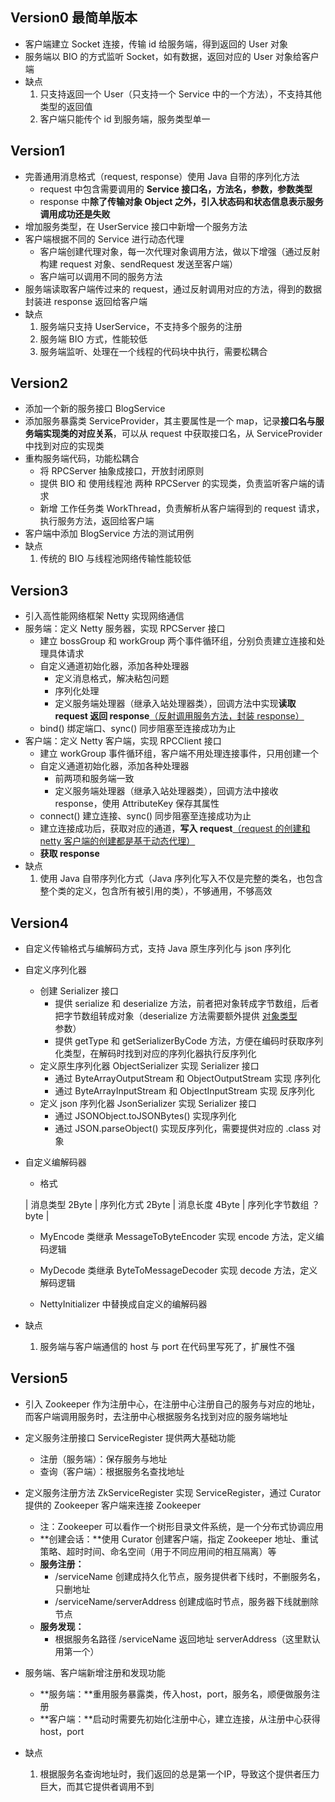## Version0 最简单版本

- 客户端建立 Socket 连接，传输 id 给服务端，得到返回的 User 对象
- 服务端以 BIO 的方式监听 Socket，如有数据，返回对应的 User 对象给客户端
- 缺点
  1. 只支持返回一个 User（只支持一个 Service 中的一个方法），不支持其他类型的返回值
  2. 客户端只能传个 id 到服务端，服务类型单一



## Version1

- 完善通用消息格式（request, response）使用 Java 自带的序列化方法
  - request 中包含需要调用的 **Service 接口名，方法名，参数，参数类型**
  - response 中**除了传输对象 Object 之外，引入状态码和状态信息表示服务调用成功还是失败**
- 增加服务类型，在 UserService 接口中新增一个服务方法
- 客户端根据不同的 Service 进行动态代理
  - 客户端创建代理对象，每一次代理对象调用方法，做以下增强（通过反射构建 request 对象、sendRequest 发送至客户端）
  - 客户端可以调用不同的服务方法
- 服务端读取客户端传过来的 request，通过反射调用对应的方法，得到的数据封装进 response 返回给客户端
- 缺点
  1. 服务端只支持 UserService，不支持多个服务的注册
  2. 服务端 BIO 方式，性能较低
  3. 服务端监听、处理在一个线程的代码块中执行，需要松耦合



## Version2

- 添加一个新的服务接口 BlogService
- 添加服务暴露类 ServiceProvider，其主要属性是一个 map，记录**接口名与服务端实现类的对应关系**，可以从 request 中获取接口名，从 ServiceProvider 中找到对应的实现类
- 重构服务端代码，功能松耦合
  - 将 RPCServer 抽象成接口，开放封闭原则
  - 提供 BIO 和 使用线程池 两种 RPCServer 的实现类，负责监听客户端的请求
  - 新增 工作任务类 WorkThread，负责解析从客户端得到的 request 请求，执行服务方法，返回给客户端
- 客户端中添加 BlogService 方法的测试用例
- 缺点
  1. 传统的 BIO 与线程池网络传输性能较低



## Version3

- 引入高性能网络框架 Netty 实现网络通信
- 服务端：定义 Netty 服务器，实现 RPCServer 接口
  - 建立 bossGroup 和 workGroup 两个事件循环组，分别负责建立连接和处理具体请求
  - 自定义通道初始化器，添加各种处理器
    - 定义消息格式，解决粘包问题
    - 序列化处理
    - 定义服务端处理器（继承入站处理器类），回调方法中实现**读取 request 返回 response**<u>（反射调用服务方法，封装 response）</u>
  - bind() 绑定端口、sync() 同步阻塞至连接成功为止
- 客户端：定义 Netty 客户端，实现 RPCClient 接口
  - 建立 workGroup 事件循环组，客户端不用处理连接事件，只用创建一个
  - 自定义通道初始化器，添加各种处理器
    - 前两项和服务端一致
    - 定义服务端处理器（继承入站处理器类），回调方法中接收 response，使用 AttributeKey 保存其属性
  - connect() 建立连接、sync() 同步阻塞至连接成功为止
  - 建立连接成功后，获取对应的通道，**写入 request**<u>（request 的创建和 netty 客户端的创建都是基于动态代理）</u>
  - **获取 response**
- 缺点
  1. 使用 Java 自带序列化方式（Java 序列化写入不仅是完整的类名，也包含整个类的定义，包含所有被引用的类），不够通用，不够高效



## Version4

- 自定义传输格式与编解码方式，支持 Java 原生序列化与 json 序列化

- 自定义序列化器

  - 创建 Serializer 接口
    - 提供 serialize 和 deserialize 方法，前者把对象转成字节数组，后者把字节数组转成对象（deserialize 方法需要额外提供 <u>对象类型</u> 参数）
    - 提供 getType 和 getSerializerByCode 方法，方便在编码时获取序列化类型，在解码时找到对应的序列化器执行反序列化
  - 定义原生序列化器 ObjectSerializer 实现 Serializer 接口
    - 通过 ByteArrayOutputStream 和 ObjectOutputStream 实现 序列化
    - 通过 ByteArrayInputStream 和 ObjectInputStream 实现 反序列化
  - 定义 json 序列化器 JsonSerializer 实现 Serializer 接口
    - 通过 JSONObject.toJSONBytes() 实现序列化
    - 通过 JSON.parseObject() 实现反序列化，需要提供对应的 .class 对象

- 自定义编解码器

  - 格式

  | 消息类型 2Byte | 序列化方式 2Byte | 消息长度 4Byte | 序列化字节数组 ？byte |
  - MyEncode 类继承 MessageToByteEncoder 实现 encode 方法，定义编码逻辑
  - MyDecode 类继承 ByteToMessageDecoder 实现 decode 方法，定义解码逻辑

  - NettyInitializer 中替换成自定义的编解码器

- 缺点

  1. 服务端与客户端通信的 host 与 port 在代码里写死了，扩展性不强



## Version5

- 引入 Zookeeper 作为注册中心，在注册中心注册自己的服务与对应的地址，而客户端调用服务时，去注册中心根据服务名找到对应的服务端地址
- 定义服务注册接口 ServiceRegister 提供两大基础功能

  - 注册（服务端）：保存服务与地址
  - 查询（客户端）：根据服务名查找地址
- 定义服务注册方法 ZkServiceRegister 实现 ServiceRegister，通过 Curator 提供的 Zookeeper 客户端来连接 Zookeeper

  - 注：Zookeeper 可以看作一个树形目录文件系统，是一个分布式协调应用
  - **创建会话：**使用 Curator 创建客户端，指定 Zookeeper 地址、重试策略、超时时间、命名空间（用于不同应用间的相互隔离）等
  - **服务注册：**
    - /serviceName 创建成持久化节点，服务提供者下线时，不删服务名，只删地址
    - /serviceName/serverAddress 创建成临时节点，服务器下线就删除节点
  - **服务发现：**
    - 根据服务名路径 /serviceName 返回地址 serverAddress（这里默认用第一个）
- 服务端、客户端新增注册和发现功能

  - **服务端：**重用服务暴露类，传入host，port，服务名，顺便做服务注册
  - **客户端：**启动时需要先初始化注册中心，建立连接，从注册中心获得host，port
- 缺点
  1. 根据服务名查询地址时，我们返回的总是第一个IP，导致这个提供者压力巨大，而其它提供者调用不到
